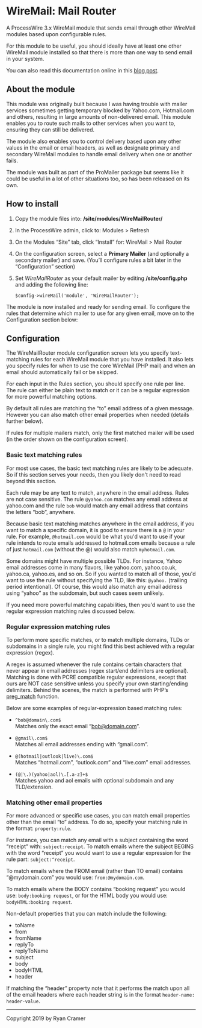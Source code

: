 # WireMail: Mail Router

A ProcessWire 3.x WireMail module that sends email through other WireMail modules based 
upon configurable rules.

For this module to be useful, you should ideally have at least one other WireMail module installed
so that there is more than one way to send email in your system. 

You can also read this documentation online in this 
[blog post](https://processwire.com/blog/posts/wiremail-modules-and-gmail/). 


## About the module

This module was originally built because I was having trouble with mailer services sometimes 
getting temporary blocked by Yahoo.com, Hotmail.com and others, resulting in large amounts of 
non-delivered email. This module enables you to route such mails to other services when you 
want to, ensuring they can still be delivered. 

The module also enables you to control delivery based upon any other values in the email or 
email headers, as well as designate primary and secondary WireMail modules to handle email 
delivery when one or another fails.

The module was built as part of the ProMailer package but seems like it could be useful in a 
lot of other situations too, so has been released on its own. 


## How to install

1. Copy the module files into: **/site/modules/WireMailRouter/**

2. In the ProcessWire admin, click to: Modules > Refresh

3. On the Modules “Site” tab, click “Install” for: WireMail > Mail Router

4. On the configuration screen, select a **Primary Mailer** (and optionally a secondary 
   mailer) and save. (You’ll configure rules a bit later in the “Configuration” section) 

5. Set *WireMailRouter* as your default mailer by editing **/site/config.php** and 
   adding the following line: 
   ~~~~~
   $config->wireMail('module', 'WireMailRouter'); 
   ~~~~~
   
The module is now installed and ready for sending email. To configure the rules that 
determine which mailer to use for any given email, move on to the Configuration section
below: 


## Configuration

The WireMailRouter module configuration screen lets you specify text-matching rules for
each WireMail module that you have installed. It also lets you specify rules for when to
use the core WireMail (PHP mail) and when an email should automatically fail or be 
skipped. 

For each input in the Rules section, you should specify one rule per line. The rule can 
either be plain text to match or it can be a regular expression for more powerful matching 
options. 

By default all rules are matching the “to” email address of a given message. However you
can also match other email properties when needed (details further below). 

If rules for multiple mailers match, only the first matched mailer will be used (in the 
order shown on the configuration screen). 

### Basic text matching rules

For most use cases, the basic text matching rules are likely to be adequate. So if this
section serves your needs, then you likely don't need to read beyond this section. 

Each rule may be any text to match, anywhere in the email address. Rules are not case 
sensitive. The rule `@yahoo.com` matches any email address at yahoo.com and the rule `bob` 
would match any email address that contains the letters “bob”, anywhere. 

Because basic text matching matches anywhere in the email address, if you want to match 
a specific domain, it is good to ensure there is a `@` in your rule. For example, 
`@hotmail.com` would be what you'd want to use if your rule intends to route emails 
addressed to hotmail.com emails because a rule of just `hotmail.com` (without the @) 
would also match `myhotmail.com`.

Some domains might have multiple possible TLDs. For instance, Yahoo email addresses
come in many flavors, like yahoo.com, yahoo.co.uk, yahoo.ca, yahoo.es, and so on. So 
if you wanted to match all of those, you'd want to use the rule without specifying 
the TLD, like this: `@yahoo.` (trailing period intentional). Of course, this would 
also match any email address using “yahoo” as the subdomain, but such cases seem 
unlikely. 

If you need more powerful matching capabilities, then you'd want to use the regular 
expression matching rules discussed below. 

### Regular expression matching rules

To perform more specific matches, or to match multiple domains, TLDs or subdomains in 
a single rule, you might find this best achieved with a regular expression (regex). 

A regex is assumed whenever the rule contains certain characters that never appear in 
email addresses (regex start/end delimiters are optional). Matching is done with PCRE
compatible regular expressions, except that ours are NOT case sensitive unless you 
specify your own starting/ending delimiters. Behind the scenes, the match is performed
with PHP’s [preg_match](https://www.php.net/manual/en/function.preg-match.php) function. 

Below are some examples of regular-expression based matching rules: 

- `^bob@domain\.com$`   
   Matches only the exact email “bob@domain.com”. 

- `@gmail\.com$`   
   Matches all email addresses ending with “gmail.com”. 

- `@(hotmail|outlook|live)\.com$`   
   Matches “hotmail.com”, “outlook.com” and “live.com” email addresses. 
  
- `(@|\.)(yahoo|aol)\.[.a-z]+$`   
   Matches yahoo and aol emails with optional subdomain and any TLD/extension. 

### Matching other email properties

For more advanced or specific use cases, you can match email properties other than the 
email “to” address. To do so, specify your matching rule in the format: `property:rule`. 

For instance, you can match any email with a subject containing the word “receipt” with: 
`subject:receipt`. To match emails where the subject BEGINS with the word “receipt” you 
would want to use a regular expression for the rule part: `subject:^receipt`. 

To match emails where the FROM email (rather than TO email) contains “@mydomain.com” you 
would use: `from:@mydomain.com`. 

To match emails where the BODY contains “booking request” you would use:
`body:booking request`, or for the HTML body you would use: `bodyHTML:booking request`.

Non-default properties that you can match include the following:

- toName
- from
- fromName
- replyTo
- replyToName
- subject
- body
- bodyHTML
- header

If matching the “header” property note that it performs the match upon all of the email
headers where each header string is in the format `header-name: header-value`.

---
Copyright 2019 by Ryan Cramer
